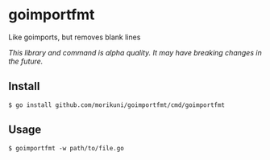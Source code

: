 # goimportfmt
Like goimports, but removes blank lines

*This library and command is alpha quality. It may have  breaking changes in the future.*

## Install

```shell
$ go install github.com/morikuni/goimportfmt/cmd/goimportfmt
```

## Usage

```shell
$ goimportfmt -w path/to/file.go
```